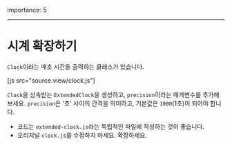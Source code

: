 importance: 5

---

# 시계 확장하기

`Clock`이라는 매초 시간을 출력하는 클래스가 있습니다. 


[js src="source.view/clock.js"]

`Clock`을 상속받는 `ExtendedClock`을 생성하고, `precision`이라는 매개변수를 추가해보세요.  `precision`은 '초' 사이의 간격을 의미하고, 기본값은 `1000`(1초)이 되어야 합니다.

- 코드는 `extended-clock.js`라는 독립적인 파일에 작성하는 것이 좋습니다.
- 오리지널 `clock.js`를 수정하지 마세요. 확장하세요.
